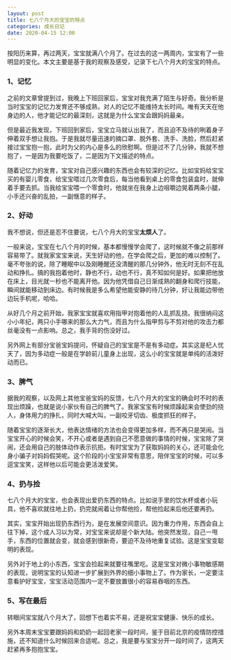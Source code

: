 ```yaml
---
layout: post
title: 七八个月大的宝宝的特点
categories: 成长日记
date: 2020-04-15 12:00
---
```


按阳历来算，再过两天，宝宝就满八个月了。在过去的这一两周内，宝宝有了一些明显的变化。本文主要是基于我的观察及感受，记录下七八个月大的宝宝的特点。

<!--more-->

### 1、记忆

之前的文章曾提到过，我晚上下班回家后，宝宝对我充满了陌生与好奇。我分析是当时宝宝的记忆力发育还不够成熟，对人的记忆不能维持太长时间。唯有天天在他身边的人，他才能记忆的最深刻，这就是为什么宝宝会跟妈妈最亲。

但是最近我发现，下班回到家后，宝宝立马就认出我了，而且迫不及待的咧着身子伸着双手想让我抱。于是我就尽量迅速的摘口罩、脱外套、洗手、洗脸，然后赶紧接过宝宝抱一抱，此时为父的内心是多么的欣慰啊。但是过不了几分钟，我就不想抱了，一是因为我要吃饭了，二是因为下文描述的特点。

随着记忆力的发育，宝宝对自己感兴趣的东西也会有较深的记忆。比如宝妈给宝宝买的有婴儿零食，给宝宝喂过几次零食后，每当他看到桌上的零食包装盒时，就伸着手要去抓。当我给宝宝喂一个零食时，他就坐在我身上边咀嚼边晃着两条小腿，小手还兴奋的乱拍，一副惬意的样子。

### 2、好动

我不想说，但还是忍不住要说，七八个月大的宝宝**太烦人**了。

一般来说，宝宝在七八个月的时候，基本都慢慢学会爬了，这时候就不像之前那样容易带了。就我家宝宝来说，天生好动的他，在学会爬之后，更加的难以控制了。毫不夸张的说，除了睡眠中以及刚睡醒还没清醒的那几分钟外，他无时无刻不在乱动和挣扎。搞的我抱着他时，静也不行，动也不行，真不知如何是好。如果把他放在床上，目光就一秒也不能离开他。因为他凭借自己日渐成熟的翻身和爬行技能，瞬间就能移动到床边。有时候我是多么希望他能安静的待几分钟，好让我能边带他边玩手机呢，哈哈。

从好几个月之前开始，我家宝宝就喜欢用指甲对抱着他的人乱抓乱挠。我很纳闷这小小年纪，两只小手哪来的那么大力气，而且为什么指甲剪与不剪对他的攻击力都丝毫没有一点影响。总之，我手背的伤没好过。

另外网上有部分宝爸宝妈提问，怀疑自己的宝宝是不是有多动症。其实这是杞人忧天了，因为多动症一般是在学龄前儿童身上出现，这么小的宝宝就是单纯的活泼好动而已。

### 3、脾气

据我的观察，以及网上其他宝爸宝妈的反馈，七八个月大的宝宝的确会时不时的表现出烦躁，也就是说小家伙有自己的脾气了。我家宝宝有时候烦躁起来会使劲的挠人，身体用力的挣扎，同时大喊大叫，一副咬牙切齿、极度抓狂的样子。

随着宝宝的逐渐长大，他表达情绪的方法也会变得更加多样，而不再只是哭闹。当宝宝开心的时候会笑，不开心或者是遇到自己不愿意做的事情的时候，宝宝除了哭闹，还会用自己的肢体动作表示抗拒。有时宝宝为了获取妈妈的关心，还可能会化身小骗子对妈妈假哭呢。这个阶段的小宝宝非常有意思，陪伴宝宝的时候，可以多逗宝宝笑，这样他以后可能会更活泼爱笑。

### 4、扔与捡

七八个月大的宝宝，也会表现出爱扔东西的特点。比如说手里的饮水杯或者小玩具，他不喜欢就往地上扔，扔完就闹着让你帮他捡，帮他捡起来后他还要再扔。

其实，宝宝开始出现扔东西行为，是在发展空间意识。因为重力作用，东西会自上往下掉，这个成人习以为常，对宝宝来说却是个新大陆。他突然发现，自己一甩手，东西的位置就会变，就会感到很新奇，要迫不及待地重复试验。这是宝宝变聪明的表现。

另外对于地上的小东西，宝宝会捡起来就要往嘴里吃。这是宝宝对微小事物敏感期的表现，说明宝宝的认知进一步扩展到外界的细小事物上了。作为家长，一定要注意看护好宝宝，宝宝活动范围内一定不要放置很小的容易吞咽的东西。

### 5、写在最后

转眼间宝宝就八个月大了，回想下也着实不易，还是祝宝宝健康、快乐的成长。

另外本周末宝宝要跟妈妈和奶奶一起回老家一段时间，鉴于目前北京的疫情防控措施，还不知道什么时候回来合适呢。总之，我是要与宝宝分开一段时间了，这两天赶紧再多抱抱宝宝。
